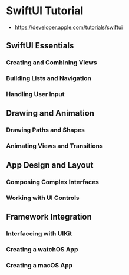 # SwiftUI Tutorial
- https://developer.apple.com/tutorials/swiftui

## SwiftUI Essentials

### Creating and Combining Views

### Building Lists and Navigation

### Handling User Input



## Drawing and Animation

### Drawing Paths and Shapes

### Animating Views and Transitions



## App Design and Layout

### Composing Complex Interfaces

### Working with UI Controls



## Framework Integration

### Interfaceing with UIKit

### Creating a watchOS App

### Creating a macOS App

